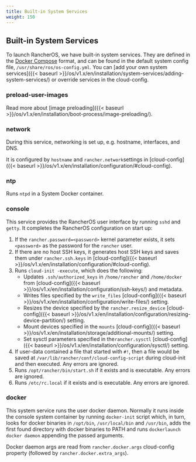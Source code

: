 ```yaml
---
title: Built-in System Services
weight: 150
---
```


## Built-in System Services

To launch RancherOS, we have built-in system services. They are defined in the [Docker Compose](https://docs.docker.com/compose/compose-file/) format, and can be found in the default system config file, `/usr/share/ros/os-config.yml`. You can [add your own system services]({{< baseurl >}}/os/v1.x/en/installation/system-services/adding-system-services/) or override services in the cloud-config.

### preload-user-images

Read more about [image preloading]({{< baseurl >}}/os/v1.x/en/installation/boot-process/image-preloading/).

### network

During this service, networking is set up, e.g. hostname, interfaces, and DNS.

It is configured by `hostname` and `rancher.network`settings in [cloud-config]({{< baseurl >}}/os/v1.x/en/installation/configuration/#cloud-config).

### ntp

Runs `ntpd` in a System Docker container.

### console

This service provides the RancherOS user interface by running `sshd` and `getty`. It completes the RancherOS configuration on start up:

1. If the `rancher.password=<password>` kernel parameter exists, it sets `<password>` as the password for the `rancher` user.
2. If there are no host SSH keys, it generates host SSH keys and saves them under `rancher.ssh.keys` in [cloud-config]({{< baseurl >}}/os/v1.x/en/installation/configuration/#cloud-config).
3. Runs `cloud-init -execute`, which does the following:
   * Updates `.ssh/authorized_keys` in `/home/rancher` and `/home/docker` from [cloud-config]({{< baseurl >}}/os/v1.x/en/installation/configuration/ssh-keys/) and metadata.
   * Writes files specified by the `write_files` [cloud-config]({{< baseurl >}}/os/v1.x/en/installation/configuration/write-files/) setting.
   * Resizes the device specified by the `rancher.resize_device` [cloud-config]({{< baseurl >}}/os/v1.x/en/installation/configuration/resizing-device-partition/) setting.
   * Mount devices specified in the `mounts` [cloud-config]({{< baseurl >}}/os/v1.x/en/installation/storage/additional-mounts/) setting.
   * Set sysctl parameters specified in  the`rancher.sysctl` [cloud-config]({{< baseurl >}}/os/v1.x/en/installation/configuration/sysctl/) setting.
4. If user-data contained a file that started with `#!`, then a file would be saved at `/var/lib/rancher/conf/cloud-config-script` during cloud-init and then executed. Any errors are ignored.
5. Runs `/opt/rancher/bin/start.sh` if it exists and is executable. Any errors are ignored.
6. Runs `/etc/rc.local` if it exists and is executable. Any errors are ignored.

### docker

This system service runs the user docker daemon. Normally it runs inside the console system container by running `docker-init` script which, in turn, looks for docker binaries in `/opt/bin`, `/usr/local/bin` and `/usr/bin`, adds the first found directory with docker binaries to PATH and runs `dockerlaunch docker daemon` appending the passed arguments.

Docker daemon args are read from `rancher.docker.args` cloud-config property (followed by `rancher.docker.extra_args`).
